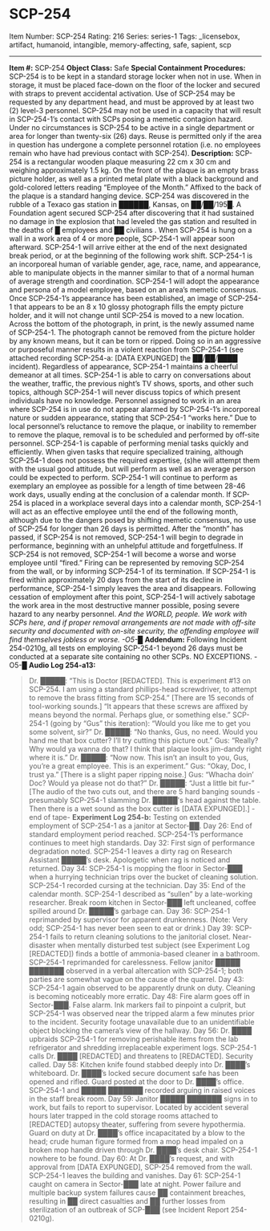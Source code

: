 # SCP-254
Item Number: SCP-254
Rating: 216
Series: series-1
Tags: _licensebox, artifact, humanoid, intangible, memory-affecting, safe, sapient, scp

---

**Item #:** SCP-254
**Object Class:** Safe
**Special Containment Procedures:** SCP-254 is to be kept in a standard storage locker when not in use. When in storage, it must be placed face-down on the floor of the locker and secured with straps to prevent accidental activation. Use of SCP-254 may be requested by any department head, and must be approved by at least two (2) level-3 personnel. SCP-254 may not be used in a capacity that will result in SCP-254-1’s contact with SCPs posing a memetic contagion hazard. Under no circumstances is SCP-254 to be active in a single department or area for longer than twenty-six (26) days. Reuse is permitted only if the area in question has undergone a complete personnel rotation (i.e. no employees remain who have had previous contact with SCP-254).
**Description:** SCP-254 is a rectangular wooden plaque measuring 22 cm x 30 cm and weighing approximately 1.5 kg. On the front of the plaque is an empty brass picture holder, as well as a printed metal plate with a black background and gold-colored letters reading “Employee of the Month.” Affixed to the back of the plaque is a standard hanging device.
SCP-254 was discovered in the rubble of a Texaco gas station in ██████, Kansas, on ██/██/195█. A Foundation agent secured SCP-254 after discovering that it had sustained no damage in the explosion that had leveled the gas station and resulted in the deaths of █ employees and ██ civilians .
When SCP-254 is hung on a wall in a work area of 4 or more people, SCP-254-1 will appear soon afterward. SCP-254-1 will arrive either at the end of the next designated break period, or at the beginning of the following work shift. SCP-254-1 is an incorporeal human of variable gender, age, race, name, and appearance, able to manipulate objects in the manner similar to that of a normal human of average strength and coordination. SCP-254-1 will adopt the appearance and persona of a model employee, based on an area’s memetic consensus. Once SCP-254-1’s appearance has been established, an image of SCP-254-1 that appears to be an 8 x 10 glossy photograph fills the empty picture holder, and it will not change until SCP-254 is moved to a new location. Across the bottom of the photograph, in print, is the newly assumed name of SCP-254-1. The photograph cannot be removed from the picture holder by any known means, but it can be torn or ripped. Doing so in an aggressive or purposeful manner results in a violent reaction from SCP-254-1 (see attached recording SCP-254-a: [DATA EXPUNGED] the ██/██/████ incident).
Regardless of appearance, SCP-254-1 maintains a cheerful demeanor at all times. SCP-254-1 is able to carry on conversations about the weather, traffic, the previous night’s TV shows, sports, and other such topics, although SCP-254-1 will never discuss topics of which present individuals have no knowledge. Personnel assigned to work in an area where SCP-254 is in use do not appear alarmed by SCP-254-1’s incorporeal nature or sudden appearance, stating that SCP-254-1 “works here.” Due to local personnel’s reluctance to remove the plaque, or inability to remember to remove the plaque, removal is to be scheduled and performed by off-site personnel.
SCP-254-1 is capable of performing menial tasks quickly and efficiently. When given tasks that require specialized training, although SCP-254-1 does not possess the required expertise, (s)he will attempt them with the usual good attitude, but will perform as well as an average person could be expected to perform. SCP-254-1 will continue to perform as exemplary an employee as possible for a length of time between 28-46 work days, usually ending at the conclusion of a calendar month. If SCP-254 is placed in a workplace several days into a calendar month, SCP-254-1 will act as an effective employee until the end of the following month, although due to the dangers posed by shifting memetic consensus, no use of SCP-254 for longer than 26 days is permitted.
After the “month” has passed, if SCP-254 is not removed, SCP-254-1 will begin to degrade in performance, beginning with an unhelpful attitude and forgetfulness. If SCP-254 is not removed, SCP-254-1 will become a worse and worse employee until “fired.” Firing can be represented by removing SCP-254 from the wall, or by informing SCP-254-1 of its termination. If SCP-254-1 is fired within approximately 20 days from the start of its decline in performance, SCP-254-1 simply leaves the area and disappears. Following cessation of employment after this point, SCP-254-1 will actively sabotage the work area in the most destructive manner possible, posing severe hazard to any nearby personnel.
_And the WORLD, people. We work with SCPs here, and if proper removal arrangements are not made with off-site security and documented with on-site security, the offending employee will find themselves jobless or worse. -O5-█_
**Addendum:** Following Incident 254-0210g, all tests on employing SCP-254-1 beyond 26 days must be conducted at a separate site containing no other SCPs. NO EXCEPTIONS. -O5-█
**Audio Log 254-a13:**
> Dr. █████: “This is Doctor [REDACTED]. This is experiment #13 on SCP-254. I am using a standard phillips-head screwdriver, to attempt to remove the brass fitting from SCP-254.”
> [There are 15 seconds of tool-working sounds.]
> “It appears that these screws are affixed by means beyond the normal. Perhaps glue, or something else.”
> SCP-254-1 (going by “Gus” this iteration): “Would you like me to get you some solvent, sir?”
> Dr. █████: “No thanks, Gus, no need. Would you hand me that box cutter? I’ll try cutting this picture out.”
> Gus: “Really? Why would ya wanna do that? I think that plaque looks jim-dandy right where it is.”
> Dr. █████: “Now now. This isn’t an insult to you, Gus, you’re a great employee. This is an experiment.”
> Gus: “Okay, Doc, I trust ya.”
> [There is a slight paper ripping noise.]
> Gus: “Whacha doin’ Doc? Would ya please not do that?”
> Dr. █████: “Just a little bit fur-”
> [The audio of the two cuts out, and there are 5 hard banging sounds - presumably SCP-254-1 slamming Dr. █████'s head against the table. Then there is a wet sound as the box cutter is [DATA EXPUNGED].]
> -end of tape-
**Experiment Log 254-b:** Testing on extended employment of SCP-254-1 as a janitor at Sector-██.
> Day 26: End of standard employment period reached. SCP-254-1’s performance continues to meet high standards.
> Day 32: First sign of performance degradation noted. SCP-254-1 leaves a dirty rag on Research Assistant █████’s desk. Apologetic when rag is noticed and returned.
> Day 34: SCP-254-1 is mopping the floor in Sector-███ when a hurrying technician trips over the bucket of cleaning solution. SCP-254-1 recorded cursing at the technician.
> Day 35: End of the calendar month. SCP-254-1 described as “sullen” by a late-working researcher. Break room kitchen in Sector-███ left uncleaned, coffee spilled around Dr. █████’s garbage can.
> Day 36: SCP-254-1 reprimanded by supervisor for apparent drunkenness. (Note: Very odd; SCP-254-1 has never been seen to eat or drink.)
> Day 39: SCP-254-1 fails to return cleaning solutions to the janitorial closet. Near-disaster when mentally disturbed test subject (see Experiment Log [REDACTED]) finds a bottle of ammonia-based cleaner in a bathroom. SCP-254-1 reprimanded for carelessness. Fellow janitor █████ ███████ observed in a verbal altercation with SCP-254-1; both parties are somewhat vague on the cause of the quarrel.
> Day 43: SCP-254-1 again observed to be apparently drunk on duty. Cleaning is becoming noticeably more erratic.
> Day 48: Fire alarm goes off in Sector-███. False alarm. Ink markers fail to pinpoint a culprit, but SCP-254-1 was observed near the tripped alarm a few minutes prior to the incident. Security footage unavailable due to an unidentifiable object blocking the camera’s view of the hallway.
> Day 56: Dr. ████ upbraids SCP-254-1 for removing perishable items from the lab refrigerator and shredding irreplaceable experiment logs. SCP-254-1 calls Dr. ████ [REDACTED] and threatens to [REDACTED]. Security called.
> Day 58: Kitchen knife found stabbed deeply into Dr. ████’s whiteboard. Dr. ████’s locked secure document safe has been opened and rifled. Guard posted at the door to Dr. ████’s office. SCP-254-1 and █████ ███████ recorded arguing in raised voices in the staff break room.
> Day 59: Janitor █████ ███████ signs in to work, but fails to report to supervisor. Located by accident several hours later trapped in the cold storage rooms attached to [REDACTED] autopsy theater, suffering from severe hypothermia. Guard on duty at Dr. ████’s office incapacitated by a blow to the head; crude human figure formed from a mop head impaled on a broken mop handle driven through Dr. ████’s desk chair. SCP-254-1 nowhere to be found.
> Day 60: At Dr. ████’s request, and with approval from [DATA EXPUNGED], SCP-254 removed from the wall. SCP-254-1 leaves the building and vanishes.
> Day 61: SCP-254-1 caught on camera in Sector-███ late at night. Power failure and multiple backup system failures cause ██ containment breaches, resulting in ██ direct casualties and ██ further losses from sterilization of an outbreak of SCP-███ (see Incident Report 254-0210g).